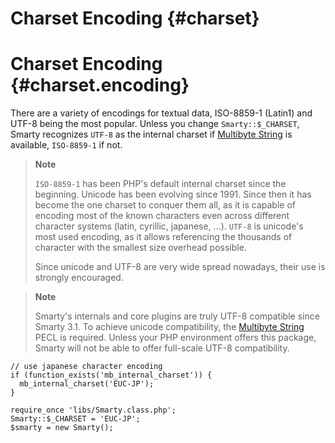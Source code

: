 Charset Encoding {#charset}
================

Charset Encoding {#charset.encoding}
================

There are a variety of encodings for textual data, ISO-8859-1 (Latin1)
and UTF-8 being the most popular. Unless you change `Smarty::$_CHARSET`,
Smarty recognizes `UTF-8` as the internal charset if
[Multibyte String](https://www.php.net/mbstring) is available,
`ISO-8859-1` if not.

> **Note**
>
> `ISO-8859-1` has been PHP\'s default internal charset since the
> beginning. Unicode has been evolving since 1991. Since then it has
> become the one charset to conquer them all, as it is capable of
> encoding most of the known characters even across different character
> systems (latin, cyrillic, japanese, ...). `UTF-8` is unicode\'s most
> used encoding, as it allows referencing the thousands of character
> with the smallest size overhead possible.
>
> Since unicode and UTF-8 are very wide spread nowadays, their use is
> strongly encouraged.

> **Note**
>
> Smarty\'s internals and core plugins are truly UTF-8 compatible since
> Smarty 3.1. To achieve unicode compatibility, the [Multibyte
> String](https://www.php.net/mbstring) PECL is required. Unless your PHP
> environment offers this package, Smarty will not be able to offer
> full-scale UTF-8 compatibility.


    // use japanese character encoding
    if (function_exists('mb_internal_charset')) {
      mb_internal_charset('EUC-JP');
    }

    require_once 'libs/Smarty.class.php';
    Smarty::$_CHARSET = 'EUC-JP';
    $smarty = new Smarty();
      
     
